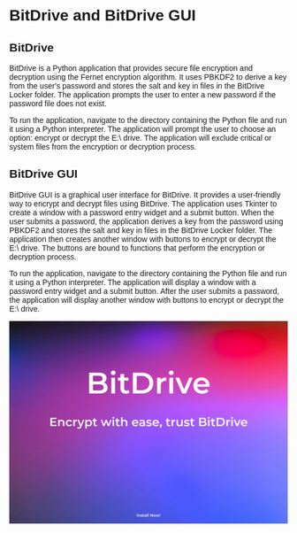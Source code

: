 <!DOCTYPE html>
<html>
<head>
  <style>
    @import url('https://fonts.googleapis.com/css2?family=Montserrat&display=swap');
    body {
      font-family: 'Montserrat', sans-serif;
    }
  </style>
</head>
<body>
  <h1>BitDrive and BitDrive GUI</h1>

  <h2>BitDrive</h2>

  <p>BitDrive is a Python application that provides secure file encryption and decryption using the Fernet encryption algorithm. It uses PBKDF2 to derive a key from the user's password and stores the salt and key in files in the BitDrive Locker folder. The application prompts the user to enter a new password if the password file does not exist.</p>

  <p>To run the application, navigate to the directory containing the Python file and run it using a Python interpreter. The application will prompt the user to choose an option: encrypt or decrypt the E:\ drive. The application will exclude critical or system files from the encryption or decryption process.</p>

  <h2>BitDrive GUI</h2>

  <p>BitDrive GUI is a graphical user interface for BitDrive. It provides a user-friendly way to encrypt and decrypt files using BitDrive. The application uses Tkinter to create a window with a password entry widget and a submit button. When the user submits a password, the application derives a key from the password using PBKDF2 and stores the salt and key in files in the BitDrive Locker folder. The application then creates another window with buttons to encrypt or decrypt the E:\ drive. The buttons are bound to functions that perform the encryption or decryption process.</p>

  <p>To run the application, navigate to the directory containing the Python file and run it using a Python interpreter. The application will display a window with a password entry widget and a submit button. After the user submits a password, the application will display another window with buttons to encrypt or decrypt the E:\ drive.</p>

  <p align="center">
    <img src="https://raw.githubusercontent.com/mosesman831/BitDrive/main/assets/img/urn_aaid_sc_EU_cd7aec7c-f435-495f-bc49-1804e9bdd546.png">
  </p>
</body>
</html>
